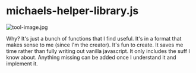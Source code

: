 # michaels-helper-library.js

![tool-image.jpg](tool-image.jpg)

Why?
It's just a bunch of functions that I find useful.
It's in a format that makes sense to me (since I'm the creator).
It's fun to create.
It saves me time rather than fully writing out vanilla javascript.
It only includes the suff I know about.
Anything missing can be added once I understand it and implement it.
